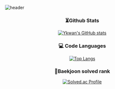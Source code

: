 ![header](https://capsule-render.vercel.app/api?type=slice&color=gradient&height=100&section=header&text=%20Youngkwan_Cho😄&fontAlign=50&fontAlignY=50&fontSize=50&fontColor=000000)


<div align="center">
  
### ⏳Github Stats
[![Ykwan's GitHub stats](https://repo-six-mauve.vercel.app/api?username=Youngkwan-Cho&show_icons=true&theme=radical&count_private=true&locale=kr)](https://github.com/Youngkwan-Cho/repo)

### 💻 Code Languages
[![Top Langs](https://repo-six-mauve.vercel.app/api/top-langs/?username=Youngkwan-Cho&layout=compact&locale=kr)](https://github.com/Youngkwan-Cho/repo)

### 🏅Baekjoon solved rank
[![Solved.ac Profile](http://mazassumnida.wtf/api/generate_badge?boj=dudrhks1009)](https://solved.ac/dudrhks1009)

</div>

